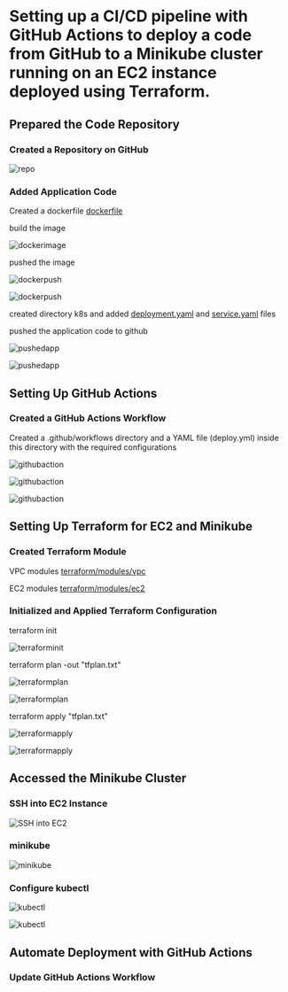 # Setting up a CI/CD pipeline with GitHub Actions to deploy a code from GitHub to a Minikube cluster running on an EC2 instance deployed using Terraform.


## Prepared the Code Repository

### Created a Repository on GitHub

![repo](./src/assets/kodecamp-04Repo.png)

### Added Application Code

Created a dockerfile [dockerfile](Dockerfile)

build the image 

![dockerimage](./src/assets/buildimage.png)

pushed the image

![dockerpush](./src/assets/dockerpush0.png)

![dockerpush](./src/assets/hub-docker.png)

created directory k8s and added [deployment.yaml](k8s/deployment.yaml) and [service.yaml](k8s/service.yaml) files

pushed the application code to github

![pushedapp](./src/assets/pushedapp.png)

![pushedapp](./src/assets/repo.png)


## Setting Up GitHub Actions

### Created a GitHub Actions Workflow

Created a .github/workflows directory and a YAML file (deploy.yml) inside this directory with the required configurations

![githubaction](./src/assets/githubaction.png)

![githubaction](./src/assets/deployfile.png)

![githubaction](./src/assets/githubdockerbuild.png)


## Setting Up Terraform for EC2 and Minikube

### Created Terraform Module

VPC modules [terraform/modules/vpc](terraform/modules/vpc)

EC2 modules [terraform/modules/ec2](terraform/modules/ec2)


### Initialized and Applied Terraform Configuration

terraform init

![terraforminit](./src/assets/tfinit.png)

terraform plan -out "tfplan.txt"

![terraformplan](./src/assets/tfPlannow.png)

![terraformplan](./src/assets/tfplannow0.png)


terraform apply "tfplan.txt"

![terraformapply](./src/assets/tfapplynw.png)

![terraformapply](./src/assets/tfapplynow0.png)


## Accessed the Minikube Cluster

### SSH into EC2 Instance

![SSH into EC2](./src/assets/ssh2ec2.png)

### minikube

![minikube](./src/assets/minikube.png)

### Configure kubectl

![kubectl](./src/assets/kubectlconfiged.png)

![kubectl](./src/assets/kubectns.png)


## Automate Deployment with GitHub Actions

### Update GitHub Actions Workflow







